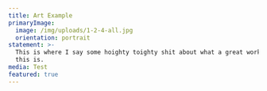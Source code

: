 ```yaml
---
title: Art Example
primaryImage:
  image: /img/uploads/1-2-4-all.jpg
  orientation: portrait
statement: >-
  This is where I say some hoighty toighty shit about what a great work of art
  this is.
media: Test
featured: true
---
```


